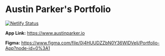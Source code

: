 # Austin Parker's Portfolio

[![Netlify Status](https://api.netlify.com/api/v1/badges/7e8f7cc3-106b-4930-be6a-33e7ff372fe7/deploy-status)](https://app.netlify.com/sites/austincparker-portfolio/deploys)

**App Link:** https://www.austinparker.io

**Figma:** https://www.figma.com/file/0j4HUUDZZbN0Y36WlDVelj/Portfolio-App?node-id=0%3A1
